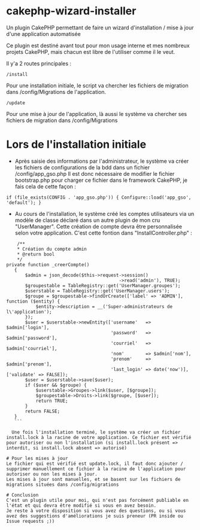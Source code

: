 # cakephp-wizard-installer
Un plugin CakePHP permettant de faire un wizard d'installation / mise à jour d'une application automatisée

Ce plugin est destiné avant tout pour mon usage interne et mes nombreux projets CakePHP, mais chacun est libre de l'utiliser comme il le veut.

Il y'a 2 routes principales :

``/install``

Pour une installation initiale, le script va chercher les fichiers de migration dans /config/Migrations de l'application.

``/update``

Pour une mise à jour de l'application, là aussi le système va chercher ses fichiers de migration dans /config/Migrations

# Lors de l'installation initiale
- Après saisie des informations par l'administrateur, le système va créer les fichiers de configurations de la bdd dans un fichier /config/app_gso.php
Il est donc nécessaire de modifier le fichier bootstrap.php pour charger ce fichier dans le framework CakePHP, je fais cela de cette façon :

``
if (file_exists(CONFIG . 'app_gso.php')) {
        Configure::load('app_gso', 'default');
    }
 ``
 
 - Au cours de l'installation, le système créé les comptes utilisateurs via un modèle de classe déclaré dans un autre plugin de mon cru "UserManager". Cette création de compte devra être personnalisée selon votre application.
 C'est cette fontion dans "InstallController.php" :
 
 ```
     /**
     * Création du compte admin
     * @return bool
     */
private function _creerCompte()
    {
        $admin = json_decode($this->request->session()
                                           ->read('admin'), TRUE);
        $groupestable = TableRegistry::get('UserManager.groupes');
        $userstable = TableRegistry::get('UserManager.users');
        $groupe = $groupestable->findOrCreate(['label' => 'ADMIN'], function ($entity) {
            $entity->description = __('Super-administrateurs de l\'application');
        });
        $user = $userstable->newEntity(['username'   => $admin['login'],
                                        'password'   => $admin['password'],
                                        'courriel'   => $admin['courriel'],
                                        'nom'        => $admin['nom'],
                                        'prenom'     => $admin['prenom'],
                                        'last_login' => date('now')], ['validate' => FALSE]);
        $user = $userstable->save($user);
        if ($user && $groupe) {
            $userstable->Groupes->link($user, [$groupe]);
            $groupestable->Droits->link($groupe, [$user]);
            return TRUE;
        }
        return FALSE;
    }
    ```
   
   Une fois l'installation terminé, le système va créer un fichier install.lock à la racine de votre application. Ce fichier est vérifié pour autoriser ou non l'installation (si install.lock présent => interdit, si install.lock absent => autorisé)
   
# Pour les mises à jour
Le fichier qui est vérifié est update.lock, il faut donc ajouter / supprimer manuellement ce fichier à la racine de l'application pour autoriser ou non les mises à jour.
Les mises à jour sont manuelles, et se basent sur les fichiers de migrations situées dans /config/migrations

# Conclusion
C'est un plugin utile pour moi, qui n'est pas forcément publiable en l'état et qui devra être modifié si vous en avez besoin.
Je reste à votre disposition si vous avez des questions, ou si vous avez des suggestions d'améliorations je suis preneur (PR inside ou Issue requests ;))
